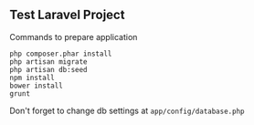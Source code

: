 ## Test Laravel Project

Commands to prepare application

```
php composer.phar install
php artisan migrate
php artisan db:seed
npm install
bower install
grunt
```

Don't forget to change db settings at `app/config/database.php`
